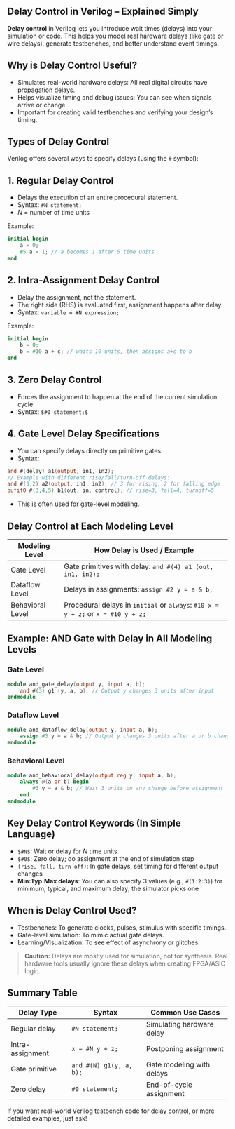 ## Delay Control in Verilog – Explained Simply

**Delay control** in Verilog lets you introduce wait times (delays) into your simulation or code. This helps you model real hardware delays (like gate or wire delays), generate testbenches, and better understand event timings.

## Why is Delay Control Useful?

- Simulates real-world hardware delays: All real digital circuits have propagation delays.
- Helps visualize timing and debug issues: You can see when signals arrive or change.
- Important for creating valid testbenches and verifying your design’s timing.

## Types of Delay Control

Verilog offers several ways to specify delays (using the `#` symbol):

## 1. Regular Delay Control

- Delays the execution of an entire procedural statement.
- Syntax: `#N statement;`
- $N$ = number of time units

Example:
```verilog
initial begin
    a = 0;
    #5 a = 1; // a becomes 1 after 5 time units
end
```

## 2. Intra-Assignment Delay Control

- Delay the assignment, not the statement.
- The right side (RHS) is evaluated first, assignment happens after delay.
- Syntax: `variable = #N expression;`

Example:
```verilog
initial begin
    b = 0;
    b = #10 a + c; // waits 10 units, then assigns a+c to b
end
```

## 3. Zero Delay Control

- Forces the assignment to happen at the end of the current simulation cycle.
- Syntax: `$#0 statement;$`

## 4. Gate Level Delay Specifications

- You can specify delays directly on primitive gates.
- Syntax:
```verilog
and #(delay) a1(output, in1, in2);
// Example with different rise/fall/turn-off delays:
and #(3,2) a2(output, in1, in2); // 3 for rising, 2 for falling edge
bufif0 #(3,4,5) b1(out, in, control); // rise=3, fall=4, turnoff=5
```
- This is often used for gate-level modeling.

## Delay Control at Each Modeling Level

|Modeling Level|How Delay is Used / Example|
|---|---|
|Gate Level|Gate primitives with delay: `and #(4) a1 (out, in1, in2);`|
|Dataflow Level|Delays in assignments: `assign #2 y = a & b;`|
|Behavioral Level|Procedural delays in `initial` or `always`: `#10 x = y + z;` or `x = #10 y + z;`|

## Example: AND Gate with Delay in All Modeling Levels

### Gate Level
```verilog
module and_gate_delay(output y, input a, b);
    and #(3) g1 (y, a, b); // Output y changes 3 units after input
endmodule
```

### Dataflow Level
```verilog
module and_dataflow_delay(output y, input a, b);
    assign #3 y = a & b; // Output y changes 3 units after a or b changes
endmodule
```

### Behavioral Level
```verilog
module and_behavioral_delay(output reg y, input a, b);
    always @(a or b) begin
        #3 y = a & b; // Wait 3 units on any change before assignment
    end
endmodule
```

## Key Delay Control Keywords (In Simple Language)

- `$#N$`: Wait or delay for $N$ time units
- `$#0$`: Zero delay; do assignment at the end of simulation step
- `(rise, fall, turn-off)`: In gate delays, set timing for different output changes
- **Min:Typ:Max delays**: You can also specify 3 values (e.g., `#(1:2:3)`) for minimum, typical, and maximum delay; the simulator picks one

## When is Delay Control Used?

- Testbenches: To generate clocks, pulses, stimulus with specific timings.
- Gate-level simulation: To mimic actual gate delays.
- Learning/Visualization: To see effect of asynchrony or glitches.

> **Caution:** Delays are mostly used for simulation, not for synthesis. Real hardware tools usually ignore these delays when creating FPGA/ASIC logic.

## Summary Table

| Delay Type       | Syntax                  | Common Use Cases          |
| ---------------- | ----------------------- | ------------------------- |
| Regular delay    | `#N statement;`         | Simulating hardware delay |
| Intra-assignment | `x = #N y + z;`         | Postponing assignment     |
| Gate primitive   | `and #(N) g1(y, a, b);` | Gate modeling with delays |
| Zero delay       | `#0 statement;`         | End-of-cycle assignment   |

If you want real-world Verilog testbench code for delay control, or more detailed examples, just ask!

